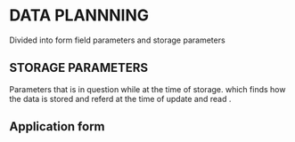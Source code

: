 # __DATA PLANNNING__
Divided into form field parameters and storage parameters

## __STORAGE PARAMETERS__
Parameters that is in question while at the time of storage. which finds how the data is stored and referd at the time of update and read . 
<br>

## __Application form__
